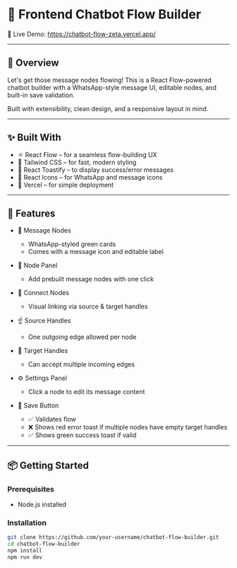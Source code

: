 # 💬 Frontend Chatbot Flow Builder

🔗 Live Demo: https://chatbot-flow-zeta.vercel.app/

---

## 🧠 Overview

Let's get those message nodes flowing! This is a React Flow-powered chatbot builder with a WhatsApp-style message UI, editable nodes, and built-in save validation.

Built with extensibility, clean design, and a responsive layout in mind.

---

## ✨ Built With

- ⚛️ React Flow – for a seamless flow-building UX  
- 🎨 Tailwind CSS – for fast, modern styling  
- 🔔 React Toastify – to display success/error messages  
- 💬 React Icons – for WhatsApp and message icons  
- 🚀 Vercel – for simple deployment  

---

## 🎯 Features

- 💬 Message Nodes  
   - WhatsApp-styled green cards  
   - Comes with a message icon and editable label  

- 🧰 Node Panel  
   - Add prebuilt message nodes with one click  

- 🔗 Connect Nodes  
   - Visual linking via source & target handles  

- ☝️ Source Handles  
   - One outgoing edge allowed per node  

- 🎯 Target Handles  
   - Can accept multiple incoming edges  

- ⚙️ Settings Panel  
   - Click a node to edit its message content  

- 💾 Save Button  
   - ✅ Validates flow  
   - ❌ Shows red error toast if multiple nodes have empty target handles  
   - ✅ Shows green success toast if valid  

---

## 📦 Getting Started

### Prerequisites

- Node.js installed

### Installation

```bash
git clone https://github.com/your-username/chatbot-flow-builder.git
cd chatbot-flow-builder
npm install
npm run dev

